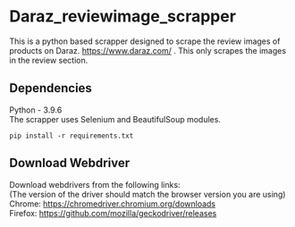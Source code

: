 # Daraz_reviewimage_scrapper
This is a python based scrapper designed to scrape the review images of products on Daraz. https://www.daraz.com/ . This only scrapes the images in the review section. 


## Dependencies
Python - 3.9.6 <br />
The scrapper uses Selenium and BeautifulSoup modules.

`pip install -r requirements.txt`

## Download Webdriver
Download webdrivers from the following links: <br />
(The version of the driver should match the browser version you are using) <br />
Chrome: https://chromedriver.chromium.org/downloads <br />
Firefox: https://github.com/mozilla/geckodriver/releases <br />
